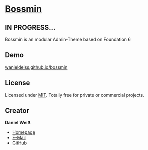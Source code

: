 # [Bossmin](http://wanieldeiss.github.io/bossmin/)
## IN PROGRESS...

Bossmin is an modular Admin-Theme based on Foundation 6


## Demo

[wanieldeiss.github.io/bossmin](https://wanieldeiss.github.io/bossmin/)

## License

Licensed under [MIT](https://github.com/WebJedi-DE/bossmin/blob/master/LICENSE). Totally free for private or commercial projects.

## Creator

**Daniel Weiß**

- [Homepage](https://sircode.xyz)
- [E-Mail](mailto:wanieldeiss@gmail.com)
- [GitHub](https://github.com/WanielDeiss)